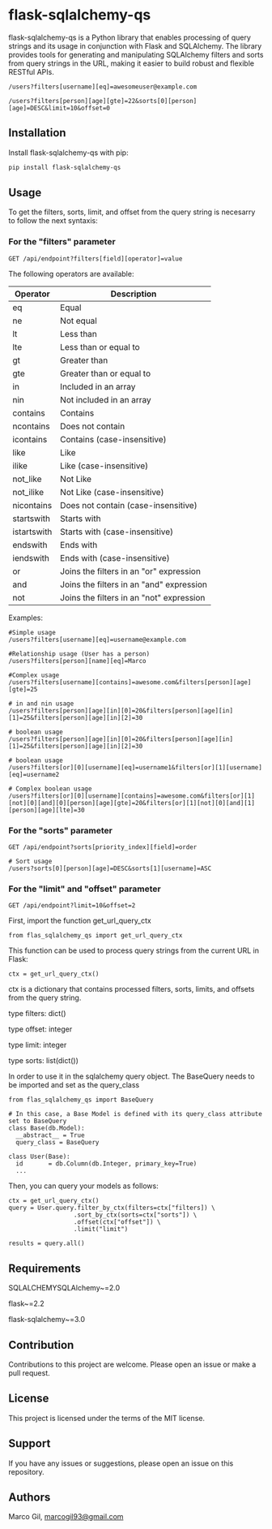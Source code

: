 # flask-sqlalchemy-qs

flask-sqlalchemy-qs is a Python library that enables processing of query strings and its usage in conjunction with Flask and SQLAlchemy. The library provides tools for generating and manipulating SQLAlchemy filters and sorts from query strings in the URL, making it easier to build robust and flexible RESTful APIs. 

`/users?filters[username][eq]=awesomeuser@example.com`

`/users?filters[person][age][gte]=22&sorts[0][person][age]=DESC&limit=10&offset=0`

## Installation

Install flask-sqlalchemy-qs with pip:

```bash
pip install flask-sqlalchemy-qs
```

## Usage

To get the filters, sorts, limit, and offset from the query string is necesarry to follow the next syntaxis: 


### For the "filters" parameter

`GET /api/endpoint?filters[field][operator]=value`

The following operators are available:

| Operator    | Description                        |
| ----------- | ---------------------------------- |
| eq          | Equal                              |
| ne          | Not equal                          |
| lt          | Less than                          |
| lte         | Less than or equal to              |
| gt          | Greater than                       |
| gte         | Greater than or equal to           |
| in          | Included in an array               |
| nin         | Not included in an array           |
| contains    | Contains                           |
| ncontains   | Does not contain                   |
| icontains   | Contains (case-insensitive)        |
| like        | Like                               |
| ilike       | Like (case-insensitive)            |
| not_like    | Not Like                           |
| not_ilike   | Not Like (case-insensitive)        |
| nicontains  | Does not contain (case-insensitive)|
| startswith  | Starts with                        |
| istartswith | Starts with (case-insensitive)     |
| endswith    | Ends with                          |
| iendswith   | Ends with (case-insensitive)       |
| or          | Joins the filters in an "or" expression  |
| and         | Joins the filters in an "and" expression |
| not         | Joins the filters in an "not" expression |

Examples:


```
#Simple usage
/users?filters[username][eq]=username@example.com
```

```
#Relationship usage (User has a person)
/users?filters[person][name][eq]=Marco
```

```
#Complex usage
/users?filters[username][contains]=awesome.com&filters[person][age][gte]=25
```

```
# in and nin usage
/users?filters[person][age][in][0]=20&filters[person][age][in][1]=25&filters[person][age][in][2]=30
```

```
# boolean usage
/users?filters[person][age][in][0]=20&filters[person][age][in][1]=25&filters[person][age][in][2]=30
```

```
# boolean usage
/users?filters[or][0][username][eq]=username1&filters[or][1][username][eq]=username2
```

```
# Complex boolean usage
/users?filters[or][0][username][contains]=awesome.com&filters[or][1][not][0][and][0][person][age][gte]=20&filters[or][1][not][0][and][1][person][age][lte]=30
```

### For the "sorts" parameter

`GET /api/endpoint?sorts[priority_index][field]=order`

```
# Sort usage
/users?sorts[0][person][age]=DESC&sorts[1][username]=ASC
```

### For the "limit" and "offset" parameter 

`GET /api/endpoint?limit=10&offset=2`

First, import the function get_url_query_ctx

`from flas_sqlalchemy_qs import get_url_query_ctx`

This function can be used to process query strings from the current URL in Flask:

`ctx = get_url_query_ctx()`

ctx is a dictionary that contains processed filters, sorts, limits, and offsets from the query string.

type filters: dict()

type offset: integer

type limit: integer

type sorts: list(dict())

In order to use it in the sqlalchemy query object. The BaseQuery needs to be imported and set as the query_class

```
from flas_sqlalchemy_qs import BaseQuery

# In this case, a Base Model is defined with its query_class attribute set to BaseQuery
class Base(db.Model):
  __abstract__ = True
  query_class = BaseQuery

class User(Base):
  id       = db.Column(db.Integer, primary_key=True)
  ...
```

Then, you can query your models as follows:

```
ctx = get_url_query_ctx()
query = User.query.filter_by_ctx(filters=ctx["filters]) \
                  .sort_by_ctx(sorts=ctx["sorts"]) \
                  .offset(ctx["offset"]) \
                  .limit("limit")

results = query.all()

```
## Requirements 
SQLALCHEMYSQLAlchemy~=2.0

flask~=2.2

flask-sqlalchemy~=3.0

## Contribution
Contributions to this project are welcome. Please open an issue or make a pull request.

## License
This project is licensed under the terms of the MIT license.

## Support
If you have any issues or suggestions, please open an issue on this repository.

## Authors
Marco Gil, marcogil93@gmail.com